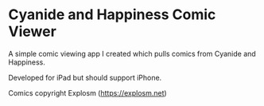 # Cyanide and Happiness Comic Viewer

A simple comic viewing app I created which pulls comics from Cyanide and Happiness.

Developed for iPad but should support iPhone.

Comics copyright Explosm (https://explosm.net)
